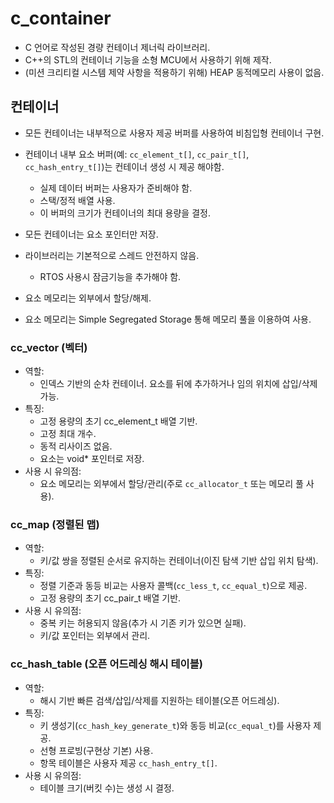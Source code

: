 ﻿# c_container

- C 언어로 작성된 경량 컨테이너 제너릭 라이브러리.
- C++의 STL의 컨테이너 기능을 소형 MCU에서 사용하기 위해 제작.
- (미션 크리티컬 시스템 제약 사항을 적용하기 위해) HEAP 동적메모리 사용이 없음.


## 컨테이너

- 모든 컨테이너는 내부적으로 사용자 제공 버퍼를 사용하여 비침입형 컨테이너 구현.

- 컨테이너 내부 요소 버퍼(예: `cc_element_t[]`, `cc_pair_t[]`, `cc_hash_entry_t[]`)는 컨테이너 생성 시 제공 해야함.
    - 실제 데이터 버퍼는 사용자가 준비해야 함.
    - 스택/정적 배열 사용.
  - 이 버퍼의 크기가 컨테이너의 최대 용량을 결정.

- 모든 컨테이너는 요소 포인터만 저장.

- 라이브러리는 기본적으로 스레드 안전하지 않음.
    - RTOS 사용시 잠금기능을 추가해야 함.

- 요소 메모리는 외부에서 할당/해제.

- 요소 메모리는 Simple Segregated Storage 통해 메모리 풀을 이용하여 사용.
 
### cc_vector (벡터)
  - 역할: 
      - 인덱스 기반의 순차 컨테이너. 요소를 뒤에 추가하거나 임의 위치에 삽입/삭제 가능.
  - 특징:
      - 고정 용량의 초기 cc_element_t 배열 기반.
      - 고정 최대 개수.
      - 동적 리사이즈 없음.
      - 요소는 void* 포인터로 저장.
  - 사용 시 유의점: 
      - 요소 메모리는 외부에서 할당/관리(주로 `cc_allocator_t` 또는 메모리 풀 사용).

### cc_map (정렬된 맵)
  - 역할: 
      - 키/값 쌍을 정렬된 순서로 유지하는 컨테이너(이진 탐색 기반 삽입 위치 탐색).
  - 특징:
      - 정렬 기준과 동등 비교는 사용자 콜백(`cc_less_t`, `cc_equal_t`)으로 제공. 
      - 고정 용량의 초기 cc_pair_t 배열 기반.
  - 사용 시 유의점: 
      - 중복 키는 허용되지 않음(추가 시 기존 키가 있으면 실패).
      - 키/값 포인터는 외부에서 관리.

### cc_hash_table (오픈 어드레싱 해시 테이블)
  - 역할: 
      - 해시 기반 빠른 검색/삽입/삭제를 지원하는 테이블(오픈 어드레싱).
  - 특징:
      - 키 생성기(`cc_hash_key_generate_t`)와 동등 비교(`cc_equal_t`)를 사용자 제공. 
      - 선형 프로빙(구현상 기본) 사용. 
      - 항목 테이블은 사용자 제공 `cc_hash_entry_t[]`.
  - 사용 시 유의점: 
      - 테이블 크기(버킷 수)는 생성 시 결정.

 
